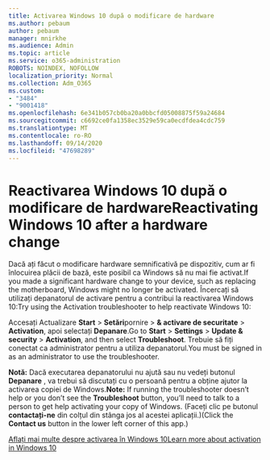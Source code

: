 ```yaml
---
title: Activarea Windows 10 după o modificare de hardware
ms.author: pebaum
author: pebaum
manager: mnirkhe
ms.audience: Admin
ms.topic: article
ms.service: o365-administration
ROBOTS: NOINDEX, NOFOLLOW
localization_priority: Normal
ms.collection: Adm_O365
ms.custom:
- "3484"
- "9001418"
ms.openlocfilehash: 6e341b057cb0ba20a0bbcfd05008875f59a24684
ms.sourcegitcommit: c6692ce0fa1358ec3529e59ca0ecdfdea4cdc759
ms.translationtype: MT
ms.contentlocale: ro-RO
ms.lasthandoff: 09/14/2020
ms.locfileid: "47698289"
---
```

# <a name="reactivating-windows-10-after-a-hardware-change"></a><span data-ttu-id="c9388-102">Reactivarea Windows 10 după o modificare de hardware</span><span class="sxs-lookup"><span data-stu-id="c9388-102">Reactivating Windows 10 after a hardware change</span></span>

<span data-ttu-id="c9388-103">Dacă ați făcut o modificare hardware semnificativă pe dispozitiv, cum ar fi înlocuirea plăcii de bază, este posibil ca Windows să nu mai fie activat.</span><span class="sxs-lookup"><span data-stu-id="c9388-103">If you made a significant hardware change to your device, such as replacing the motherboard, Windows might no longer be activated.</span></span> <span data-ttu-id="c9388-104">Încercați să utilizați depanatorul de activare pentru a contribui la reactivarea Windows 10:</span><span class="sxs-lookup"><span data-stu-id="c9388-104">Try using the Activation troubleshooter to help reactivate Windows 10:</span></span>

<span data-ttu-id="c9388-105">Accesați Actualizare **Start**  >  **Setări**pornire  >  **& activare de securitate**  >  **Activation**, apoi selectați **Depanare**.</span><span class="sxs-lookup"><span data-stu-id="c9388-105">Go to **Start** > **Settings** > **Update & security** > **Activation**, and then select **Troubleshoot**.</span></span> <span data-ttu-id="c9388-106">Trebuie să fiți conectat ca administrator pentru a utiliza depanatorul.</span><span class="sxs-lookup"><span data-stu-id="c9388-106">You must be signed in as an administrator to use the troubleshooter.</span></span>

<span data-ttu-id="c9388-107">**Notă:** Dacă executarea depanatorului nu ajută sau nu vedeți butonul **Depanare** , va trebui să discutați cu o persoană pentru a obține ajutor la activarea copiei de Windows.</span><span class="sxs-lookup"><span data-stu-id="c9388-107">**Note:** If running the troubleshooter doesn’t help or you don’t see the **Troubleshoot** button, you’ll need to talk to a person to get help activating your copy of Windows.</span></span> <span data-ttu-id="c9388-108">(Faceți clic pe butonul **contactați-ne** din colțul din stânga jos al acestei aplicații.)</span><span class="sxs-lookup"><span data-stu-id="c9388-108">(Click the **Contact us** button in the lower left corner of this app.)</span></span>

[<span data-ttu-id="c9388-109">Aflați mai multe despre activarea în Windows 10</span><span class="sxs-lookup"><span data-stu-id="c9388-109">Learn more about activation in Windows 10</span></span>](https://support.microsoft.com/help/12440/windows-10-activate)
